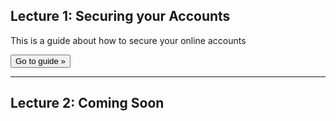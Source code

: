 ## Lecture 1: Securing your Accounts

This is a guide about how to secure your online accounts 

<a href="/guides/1_Securing_Accounts/"><button>Go to guide &raquo;</button></a>

---

## Lecture 2: Coming Soon
